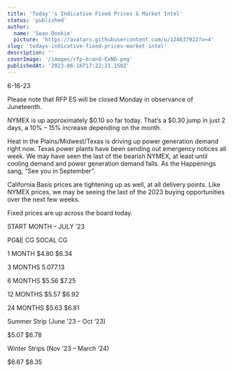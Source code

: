 ```yaml
---
title: 'Today''s Indicative Fixed Prices & Market Intel'
status: 'published'
author:
  name: 'Sean Dookie'
  picture: 'https://avatars.githubusercontent.com/u/124637922?v=4'
slug: 'todays-indicative-fixed-prices-market-intel'
description: ''
coverImage: '/images/rfp-brand-ExND.png'
publishedAt: '2023-06-16T17:22:21.158Z'
---
```


6-16-23

Please note that RFP ES will be closed Monday in observance of Juneteenth.

NYMEX is up approximately $0.10 so far today. That’s a $0.30 jump in just 2 days, a 10% – 15% increase depending on the month.

Heat in the Plains/Midwest/Texas is driving up power generation demand right now. Texas power plants have been sending out emergency notices all week. We may have seen the last of the bearish NYMEX, at least until cooling demand and power generation demand falls. As the Happenings sang, “See you in September”.

California Basis prices are tightening up as well, at all delivery points. Like NYMEX prices, we may be seeing the last of the 2023 buying opportunities over the next few weeks.

Fixed prices are up across the board today.

START MONTH – JULY ’23

PG&E CG SOCAL CG

1 MONTH $4.80 $6.34

3 MONTHS $5.07 $7.13

6 MONTHS $5.56 $7.25

12 MONTHS $5.57 $6.92

24 MONTHS $5.63 $6.81

Summer Strip (June ’23 – Oct ‘23)

$5.07 $6.78

Winter Strips (Nov ’23 – March ‘24)

$6.67 $8.35

